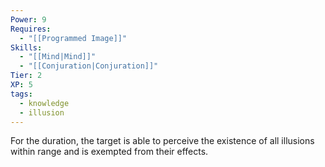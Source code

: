 ```yaml
---
Power: 9
Requires:
  - "[[Programmed Image]]"
Skills:
  - "[[Mind|Mind]]"
  - "[[Conjuration|Conjuration]]"
Tier: 2
XP: 5
tags:
  - knowledge
  - illusion
---
```


For the duration, the target is able to perceive the existence of all illusions within range and is exempted from their effects.